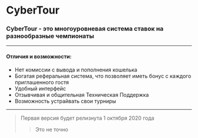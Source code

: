 # CyberTour
### CyberTour - это многоуровневая система ставок на разнообразные чемпионаты
***
#### Отличия и возможности:
+ Нет комиссии с вывода и пополнения кошелька
+ Богатая реферальная система, что позволяет иметь бонус с каждого приглашенного гостя
+ Удобный интерфейс
+ Отзывчивая и общительная Техническая Поддержка
+ Возможность устрайвать свои турниры 
***
> Первая версия будет релизнута 1 октября 2020 года
>> Это не точно
